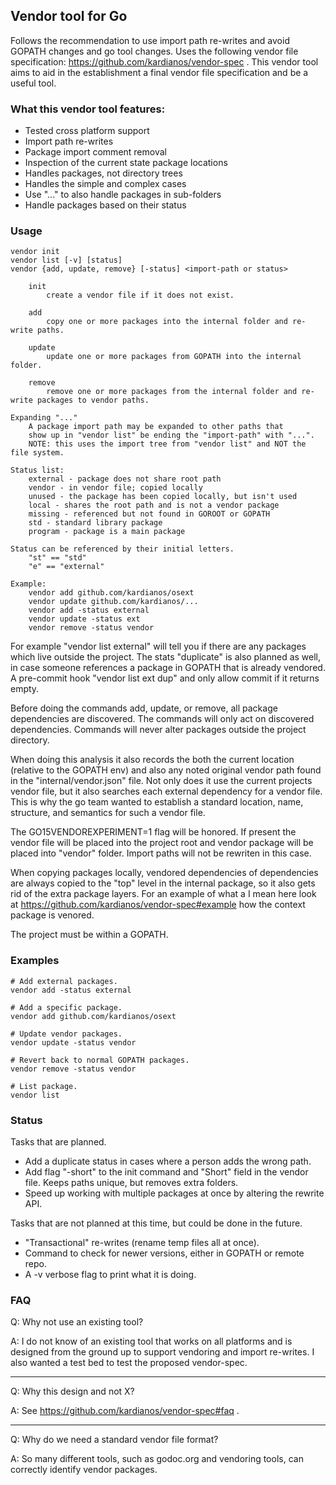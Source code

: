 ## Vendor tool for Go
Follows the recommendation to use import path re-writes and avoid GOPATH
changes and go tool changes. Uses the following vendor file specification:
https://github.com/kardianos/vendor-spec . This vendor tool aims to aid in the establishment a final vendor file
specification and be a useful tool.

### What this vendor tool features:
 * Tested cross platform support
 * Import path re-writes
 * Package import comment removal
 * Inspection of the current state package locations
 * Handles packages, not directory trees
 * Handles the simple and complex cases
 * Use "..." to also handle packages in sub-folders
 * Handle packages based on their status

### Usage
```
vendor init
vendor list [-v] [status]
vendor {add, update, remove} [-status] <import-path or status>

	init
		create a vendor file if it does not exist.
	
	add
		copy one or more packages into the internal folder and re-write paths.
	
	update
		update one or more packages from GOPATH into the internal folder.
	
	remove
		remove one or more packages from the internal folder and re-write packages to vendor paths.

Expanding "..."
	A package import path may be expanded to other paths that
	show up in "vendor list" be ending the "import-path" with "...".
	NOTE: this uses the import tree from "vendor list" and NOT the file system.

Status list:
	external - package does not share root path
	vendor - in vendor file; copied locally
	unused - the package has been copied locally, but isn't used
	local - shares the root path and is not a vendor package
	missing - referenced but not found in GOROOT or GOPATH
	std - standard library package
	program - package is a main package

Status can be referenced by their initial letters.
	"st" == "std"
	"e" == "external"
	
Example:
	vendor add github.com/kardianos/osext
	vendor update github.com/kardianos/...
	vendor add -status external
	vendor update -status ext
	vendor remove -status vendor
```

For example "vendor list external" will tell you if there are any packages which
live outside the project. The stats "duplicate" is also planned as well, in case
someone references a package in GOPATH that is already vendored. A pre-commit
hook "vendor list ext dup" and only allow commit if it returns empty.

Before doing the commands add, update, or remove, all package dependencies are
discovered. The commands will only act on discovered dependencies. Commands will
never alter packages outside the project directory.

When doing this analysis it also records the both the current location (relative
to the GOPATH env) and also any noted original vendor path found in the
"internal/vendor.json" file. Not only does it use the current projects vendor
file, but it also searches each external dependency for a vendor file.
This is why the go team wanted to establish a standard location, name, structure,
and semantics for such a vendor file.

The GO15VENDOREXPERIMENT=1 flag will be honored. If present the vendor file will
be placed into the project root and vendor package will be placed into "vendor"
folder. Import paths will not be rewriten in this case.

When copying packages locally, vendored dependencies of dependencies are always
copied to the "top" level in the internal package, so it also gets rid of the
extra package layers. For an example of what a I mean here look at
https://github.com/kardianos/vendor-spec#example how the context package is
venored.

The project must be within a GOPATH.

### Examples
```
# Add external packages.
vendor add -status external

# Add a specific package.
vendor add github.com/kardianos/osext

# Update vendor packages.
vendor update -status vendor

# Revert back to normal GOPATH packages.
vendor remove -status vendor

# List package.
vendor list
```

### Status
Tasks that are planned.
 * Add a duplicate status in cases where a person adds the wrong path.
 * Add flag "-short" to the init command and "Short" field in the vendor file.
    Keeps paths unique, but removes extra folders.
 * Speed up working with multiple packages at once by altering the rewrite API.

Tasks that are not planned at this time, but could be done in the future.
 * "Transactional" re-writes (rename temp files all at once).
 * Command to check for newer versions, either in GOPATH or remote repo.
 * A -v verbose flag to print what it is doing.

### FAQ
Q: Why not use an existing tool?

A: I do not know of an existing tool that works on all platforms and
is designed from the ground up to support vendoring and import re-writes.
I also wanted a test bed to test the proposed vendor-spec.

------------

Q: Why this design and not X?

A: See https://github.com/kardianos/vendor-spec#faq .

------------

Q: Why do we need a standard vendor file format?

A: So many different tools, such as godoc.org and vendoring tools, can correctly
identify vendor packages.
